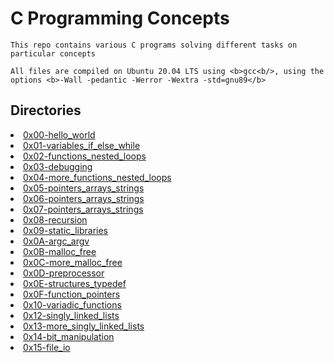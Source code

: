 # C Programming Concepts
	This repo contains various C programs solving different tasks on particular concepts

	All files are compiled on Ubuntu 20.04 LTS using <b>gcc<b/>, using the options <b>-Wall -pedantic -Werror -Wextra -std=gnu89</b>

## Directories

<li> <a href="https://github.com/Ola-mide/alx-low_level_programming/tree/master/0x00-hello_world">0x00-hello_world</a>
<li> <a href="https://github.com/Ola-mide/alx-low_level_programming/tree/master/0x01-variables_if_else_while">0x01-variables_if_else_while</a>
<li> <a href="https://github.com/Ola-mide/alx-low_level_programming/tree/master/0x02-functions_nested_loops">0x02-functions_nested_loops</a>
<li> <a href="https://github.com/Ola-mide/alx-low_level_programming/tree/master/0x03-debugging">0x03-debugging</a>
<li> <a href="https://github.com/Ola-mide/alx-low_level_programming/tree/master/0x04-more_functions_nested_loops">0x04-more_functions_nested_loops</a>
<li> <a href="https://github.com/Ola-mide/alx-low_level_programming/tree/master/0x05-pointers_arrays_strings">0x05-pointers_arrays_strings</a>
<li> <a href="https://github.com/Ola-mide/alx-low_level_programming/tree/master/0x06-pointers_arrays_strings">0x06-pointers_arrays_strings</a>
<li> <a href="https://github.com/Ola-mide/alx-low_level_programming/tree/master/0x07-pointers_arrays_strings">0x07-pointers_arrays_strings</a>
<li> <a href="https://github.com/Ola-mide/alx-low_level_programming/tree/master/0x08-recursion">0x08-recursion</a>
<li> <a href="https://github.com/Ola-mide/alx-low_level_programming/tree/master/0x09-static_libraries">0x09-static_libraries</a>
<li> <a href="https://github.com/Ola-mide/alx-low_level_programming/tree/master/0x0A-argc_argv">0x0A-argc_argv</a>
<li> <a href="https://github.com/Ola-mide/alx-low_level_programming/tree/master/0x0B-malloc_free">0x0B-malloc_free</a>
<li> <a href="https://github.com/Ola-mide/alx-low_level_programming/tree/master/0x0C-more_malloc_free">0x0C-more_malloc_free</a>
<li> <a href="https://github.com/Ola-mide/alx-low_level_programming/tree/master/0x0D-preprocessor">0x0D-preprocessor</a>
<li> <a href="https://github.com/Ola-mide/alx-low_level_programming/tree/master/0x0E-structures_typedef">0x0E-structures_typedef</a>
<li> <a href="https://github.com/Ola-mide/alx-low_level_programming/tree/master/0x0F-function_pointers">0x0F-function_pointers</a>
<li> <a href="https://github.com/Ola-mide/alx-low_level_programming/tree/master/0x10-variadic_functions">0x10-variadic_functions</a>
<li> <a href="https://github.com/Ola-mide/alx-low_level_programming/tree/master/0x12-singly_linked_lists">0x12-singly_linked_lists</a>
<li> <a href="https://github.com/Ola-mide/alx-low_level_programming/tree/master/0x13-more_singly_linked_lists">0x13-more_singly_linked_lists</a>
<li> <a href="https://github.com/Ola-mide/alx-low_level_programming/tree/master/0x14-bit_manipulation">0x14-bit_manipulation</a>
<li> <a href="https://github.com/Ola-mide/alx-low_level_programming/tree/master/0x15-file_io">0x15-file_io</a>
